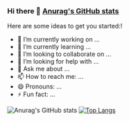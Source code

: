 ### Hi there 👋  [Anurag's GitHub stats](https://github-readme-stats.vercel.app/api?username=jeremyRZ&show_icons=true&theme=tokyonight)


Here are some ideas to get you started:!

- 🔭 I’m currently working on ...
- 🌱 I’m currently learning ...
- 👯 I’m looking to collaborate on ...
- 🤔 I’m looking for help with ...
- 💬 Ask me about ...
- 📫 How to reach me: ...
- 😄 Pronouns: ...
- ⚡ Fun fact: ...

![Anurag's GitHub stats](https://github-readme-stats.vercel.app/api?username=jeremyRZ&show_icons=true&theme=tokyonight)
[![Top Langs](https://github-readme-stats.vercel.app/api/top-langs/?username=jeremyRZ&layout=compact&theme=tokyonight)](https://github.com/anuraghazra/github-readme-stats)
